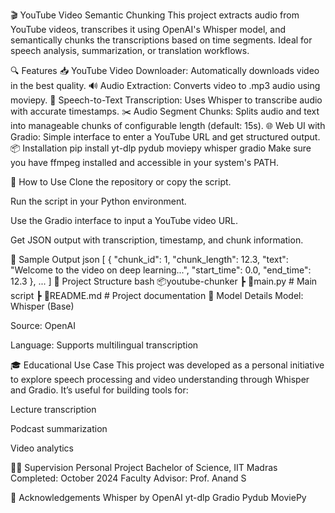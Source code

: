 🎬 YouTube Video Semantic Chunking
This project extracts audio from YouTube videos, transcribes it using OpenAI's Whisper model, and semantically chunks the transcriptions based on time segments. Ideal for speech analysis, summarization, or translation workflows.

🔍 Features
📥 YouTube Video Downloader: Automatically downloads video in the best quality.
🔊 Audio Extraction: Converts video to .mp3 audio using moviepy.
🧠 Speech-to-Text Transcription: Uses Whisper to transcribe audio with accurate timestamps.
✂️ Audio Segment Chunks: Splits audio and text into manageable chunks of configurable length (default: 15s).
🌐 Web UI with Gradio: Simple interface to enter a YouTube URL and get structured output.
📦 Installation
pip install yt-dlp pydub moviepy whisper gradio
Make sure you have ffmpeg installed and accessible in your system's PATH.

🚀 How to Use
Clone the repository or copy the script.

Run the script in your Python environment.

Use the Gradio interface to input a YouTube video URL.

Get JSON output with transcription, timestamp, and chunk information.

🧪 Sample Output
json
[
  {
    "chunk_id": 1,
    "chunk_length": 12.3,
    "text": "Welcome to the video on deep learning...",
    "start_time": 0.0,
    "end_time": 12.3
  },
  ...
]
📁 Project Structure
bash
📦youtube-chunker
 ┣ 📜main.py                # Main script
 ┣ 📜README.md              # Project documentation
🧠 Model Details
Model: Whisper (Base)

Source: OpenAI

Language: Supports multilingual transcription

🎓 Educational Use Case
This project was developed as a personal initiative to explore speech processing and video understanding through Whisper and Gradio. It’s useful for building tools for:

Lecture transcription

Podcast summarization

Video analytics

👨‍🏫 Supervision
Personal Project
Bachelor of Science, IIT Madras
Completed: October 2024
Faculty Advisor: Prof. Anand S

🙌 Acknowledgements
Whisper by OpenAI
yt-dlp
Gradio
Pydub
MoviePy

